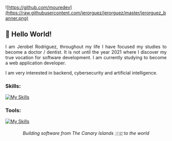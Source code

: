 ![https://github.com/mouredev](https://raw.githubusercontent.com/jerorguez/jerorguez/master/jerorguez_banner.png)

## 👋 Hello World!


<p align="justify">
I am Jerobel Rodriguez, throughout my life I have focused my studies to become a doctor / dentist. 
It is not until the year 2021 where I discover my true vocation for software development. 
I am currently studying to become a web application developer.

I am very interested in backend, cybersecurity and artificial intelligence.
</p>

### Skills:
[![My Skills](https://skills.thijs.gg/icons?i=html,css,py,mysql&theme=light)](https://skills.thijs.gg)

### Tools:
[![My Skills](https://skills.thijs.gg/icons?i=vscode,vim,git&theme=light)](https://skills.thijs.gg)

<h6 align="center">Building software from The Canary Islands 🇮🇨 to the world</h6>
